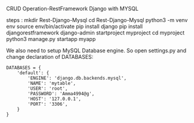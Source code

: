 CRUD Operation-RestFramework Django with MYSQL

steps :
mkdir Rest-Django-Mysql
cd Rest-Django-Mysql
python3 -m venv env
source env/bin/activate
pip install django
pip install djangorestframework
django-admin startproject myproject
cd myproject
python3 manage.py startapp myapp

We also need to setup MySQL Database engine.
So open settings.py and change declaration of DATABASES:
```
DATABASES = {
    'default': {
        'ENGINE': 'django.db.backends.mysql',
        'NAME': 'mytable',
        'USER': 'root',
        'PASSWORD': 'Amma4994@g',
        'HOST': '127.0.0.1',
        'PORT': '3306',
    }
}
```
